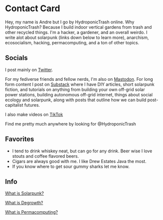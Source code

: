 # Contact Card
Hey, my name is Andre but I go by HydroponicTrash online. Why HydroponicTrash? Because I build indoor vertical gardens from trash and other recycled things. I'm a hacker, a gardener, and an overall weirdo. I write alot about solarpunk (links down below to learn more), anarchism, ecosocialism, hacking, permacomputing, and a ton of other topics.

## Socials
I post mainly on [Twitter](https://twitter.com/HydroponicTrash).

For my fediverse friends and fellow nerds, I'm also on [Mastodon](https://kolektiva.social/@hydroponictrash).
For long form content I post on [Substack](https://anarchosolarpunk.substack.com/archive) where I have DIY articles, short solarpunk fiction, and tutorials on anything from building your own off-grid solar power stations, building autonomous off-grid internet, things about social ecology and solarpunk, along with posts that outline how we can build post-capitalist futures.

I also make videos on [TikTok](https://www.tiktok.com/@hydroponictrash)

Find me pretty much anywhere by looking for @HydroponicTrash

## Favorites
- I tend to drink whiskey neat, but can go for any drink. Beer wise I love stouts and coffee flavored beers. 
- Cigars are always good with me. I like Drew Estates Java the most. 
- If you know where to get sour gummy sharks let me know. 

## Info
[What is Solarpunk?](https://www.youtube.com/watch?v=hHI61GHNGJM)

[What is Degrowth?](https://www.youtube.com/watch?v=omcUaD8pxaY)

[What is Permacomputing?](https://permacomputing.net/)
